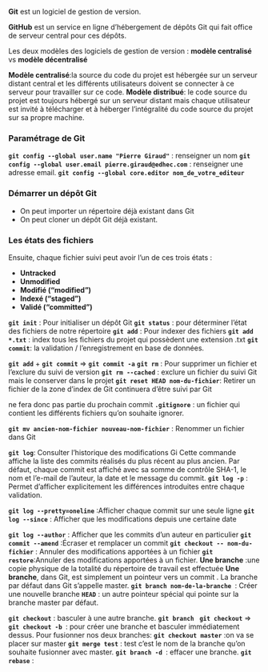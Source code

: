 **Git**  est un logiciel de gestion de version.

**GitHub** est un service en ligne d’hébergement de dépôts Git qui fait office de serveur central pour ces dépôts.

Les deux modèles des logiciels de gestion de version : **modèle centralisé** vs **modèle décentralisé**

**Modèle centralisé**:la source du code du projet est hébergée sur un serveur distant central et les différents utilisateurs doivent se connecter à ce serveur pour travailler sur ce code.
**Modèle distribué**: le code source du projet est toujours hébergé sur un serveur distant mais chaque utilisateur est invité à télécharger et à héberger l’intégralité du code source du projet sur sa propre machine.

### Paramétrage de Git
**`git config --global user.name "Pierre Giraud"`**  : renseigner un nom
**`git config --global user.email pierre.giraud@edhec.com`** : renseigner  une adresse email.
**`git config --global core.editor nom_de_votre_editeur`**


### Démarrer un dépôt Git
- On peut importer un répertoire déjà existant dans Git
- On peut cloner un dépôt Git déjà existant.

### Les états des fichiers 
Ensuite, chaque fichier suivi peut avoir l’un de ces trois états :
- **Untracked**
- **Unmodified**
- **Modifié (“modified”)**
- **Indexé (“staged”)**
- **Validé (“committed”)**

**`git init`** : Pour initialiser un dépôt Git
**`git status`** : pour déterminer l’état des fichiers de notre répertoire
**`git add`** : Pour indexer des fichiers
**`git add *.txt`** : index tous les fichiers du projet qui possèdent une extension .txt
**`git commit`**:  la validation / l’enregistrement en base de données.

**`git add`**  +  **`git commit`**    => **`git commit -a`**
**`git rm`** : Pour supprimer un fichier et l’exclure du suivi de version
**`git rm --cached`** : exclure un fichier du suivi Git mais le conserver dans le projet
**`git reset HEAD nom-du-fichier`**: Retirer un fichier de la zone d’index de Git 
continuera d’être suivi par Git

ne fera donc pas partie du prochain commit
**`.gitignore`** :  un fichier qui contient  les différents fichiers qu’on souhaite ignorer.

**`git mv ancien-nom-fichier nouveau-nom-fichier`** : Renommer un fichier dans Git

**`git log`**: Consulter l’historique des modifications Gi
Cette commande affiche la liste des commits réalisés du plus récent au plus ancien. Par défaut, chaque commit est affiché avec sa somme de contrôle SHA-1, le nom et l’e-mail de l’auteur, la date et le message du commit.
**`git log -p`** : Permet d’afficher explicitement les différences introduites entre chaque validation.

**`git log --pretty=oneline`** :Afficher chaque commit sur une seule ligne 
**`git log --since`**  : Afficher que les modifications depuis une certaine date

**`git log --author`**  : Afficher que les commits d’un auteur en particulier
**`git commit --amend`** :Écraser et remplacer un commit
**`git checkout -- nom-du-fichier`** : Annuler des modifications apportées à un fichier
**`git restore`**:Annuler des modifications apportées à un fichier.
**Une branche** :une copie physique de la totalité du répertoire de travail est effectuée
**Une branche**, dans Git, est simplement un pointeur vers un commit .
La branche par défaut dans Git s’appelle master.
**`git branch nom-de-la-branche `**: Créer une nouvelle branche
**`HEAD`** : un autre pointeur spécial qui pointe sur la branche master par défaut.

**`git checkout`** :  basculer à une autre branche.
**`git branch `**
**`git checkout`** ⇒ **`git checkout -b `**:   pour créer une branche et basculer immédiatement dessus.
Pour fusionner nos deux branches:
**`git checkout master`** :on va se placer sur master
**`git merge test`** : test c’est le nom de la branche qu’on souhaite fusionner avec master.
**`git branch -d `**:  effacer une branche.
**`git rebase`** :
